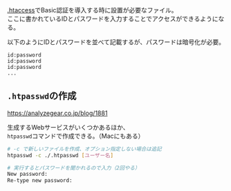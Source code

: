 [.htaccess](Apache/htaccess.md)でBasic認証を導入する時に設置が必要なファイル。    
ここに書かれているIDとパスワードを入力することでアクセスができるようになる。

以下のようにIDとパスワードを並べて記載するが、パスワードは暗号化が必要。
```
id:password
id:password
id:password
...
```

## `.htpasswd`の作成
https://analyzegear.co.jp/blog/1881

生成するWebサービスがいくつかあるほか、  
`htpasswd`コマンドで作成できる。（Macにもある）
```bash
# -c で新しいファイルを作成、オプション指定しない場合は追記
htpasswd -c ./.htpasswd [ユーザー名]

# 実行するとパスワードを聞かれるので入力（2回やる）
New password: 
Re-type new password:
```